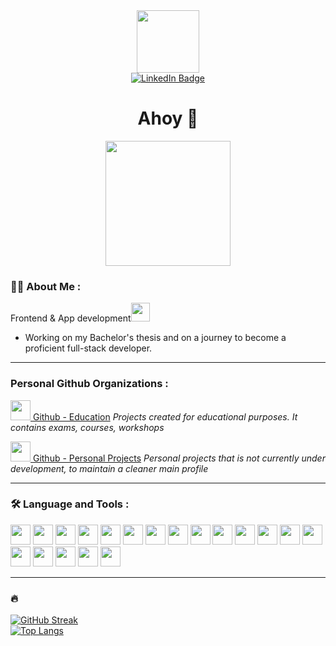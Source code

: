 <div id='header' align='center'>
      <img src="https://media.giphy.com/media/3oKIPeQ5Uz4gU6ID5K/giphy.gif" width="100"/>
</div>
<div id='badges' align='center'>
  <a href="https://www.linkedin.com/in/rinseo/">
    <img src="https://img.shields.io/badge/LinkedIn-blue?style=for-the-badge&logo=linkedin&logoColor=white" alt="LinkedIn Badge"/>
  </a>
</div>
<div id='profile' align='center'>
    <img src="https://komarev.com/ghpvc/?username=aixufey&style=flat-square&color=blue" alt=""/>
</div>
<div id='greet' align='center'>
    <h1>Ahoy 👋</h1>
</div>
<div align="center">
  <img src="https://media.giphy.com/media/dWesBcTLavkZuG35MI/giphy.gif" width="200" />
</div>

### 🧑‍💻 About Me : 
Frontend & App development<img src="https://media.giphy.com/media/WUlplcMpOCEmTGBtBW/giphy.gif" width="30">
- Working on my Bachelor's thesis and on a journey to become a proficient full-stack developer.

---


### Personal Github Organizations :
[<img src="https://avatars.githubusercontent.com/u/95472145?s=200&v=4" width="32" /> Github - Education](https://github.com/sparrow-education)
*Projects created for educational purposes. It contains exams, courses, workshops*

[<img src="https://avatars.githubusercontent.com/u/95485869?s=200&v=4" width="32"/>  Github - Personal Projects](https://github.com/sparrow-personal)
*Personal projects that is not currently under development, to maintain a cleaner main profile*

---


### 🛠️ Language and Tools :
<div> 
  <img src="https://cdn.jsdelivr.net/gh/devicons/devicon/icons/java/java-original.svg" width="32"/>
  <img src="https://cdn.jsdelivr.net/npm/devicon@2.15.1/icons/spring/spring-original.svg" width="32"/>
  <img src="https://cdn.jsdelivr.net/gh/devicons/devicon/icons/kotlin/kotlin-original.svg" width="32"/>
  <img src="https://cdn.jsdelivr.net/gh/devicons/devicon/icons/android/android-original.svg" width="32"/>
  <img src="https://cdn.jsdelivr.net/gh/devicons/devicon/icons/python/python-original.svg" width="32"/>
  <img src="https://cdn.jsdelivr.net/gh/devicons/devicon/icons/csharp/csharp-original.svg" width="32"/>
  <img src="https://cdn.jsdelivr.net/gh/devicons/devicon/icons/dot-net/dot-net-original.svg" width="32"/>
  <img src="https://cdn.jsdelivr.net/npm/devicon@2.15.1/icons/typescript/typescript-plain.svg" width="32"/>
  <img src="https://cdn.jsdelivr.net/gh/devicons/devicon/icons/javascript/javascript-original.svg" width="32"/>
  <img src="https://cdn.jsdelivr.net/gh/devicons/devicon/icons/html5/html5-original.svg" width="32"/>
  <img src="https://cdn.jsdelivr.net/gh/devicons/devicon/icons/css3/css3-original.svg" width="32"/>
  <img src="https://cdn.jsdelivr.net/gh/devicons/devicon/icons/react/react-original.svg" width="32"/>
  <img src="https://cdn.jsdelivr.net/npm/devicon@2.15.1/icons/jest/jest-plain.svg" width="32"/>
  <img src="https://cdn.jsdelivr.net/gh/devicons/devicon/icons/figma/figma-original.svg" width="32"/>
  <img src="https://cdn.jsdelivr.net/gh/devicons/devicon/icons/mysql/mysql-original.svg" width="32"/>
  <img src="https://cdn.jsdelivr.net/gh/devicons/devicon/icons/postgresql/postgresql-original.svg" width="32"/>
  <img src="https://cdn.jsdelivr.net/gh/devicons/devicon/icons/docker/docker-plain.svg" width="32"/>
  <img src="https://cdn.jsdelivr.net/npm/devicon@2.15.1/icons/nodejs/nodejs-original.svg" width="32"/>
  <img src="https://cdn.jsdelivr.net/npm/devicon@2.15.1/icons/linux/linux-original.svg" width="32"/>
</div>
  


<!-- <div>
  <img src="https://github.com/devicons/devicon/blob/master/icons/java/java-original-wordmark.svg" title="Java" alt="Java" width="40" height="40"/>&nbsp;
  <img src="https://github.com/devicons/devicon/blob/master/icons/python/python-original-wordmark.svg" title="Python" **alt="Git" width="40" height="40"/>
  <img src="https://github.com/devicons/devicon/blob/master/icons/react/react-original-wordmark.svg" title="React" alt="React" width="40" height="40"/>&nbsp;
  <img src="https://github.com/devicons/devicon/blob/master/icons/typescript/typescript-original.svg" title="TypeScript" alt="Spring" width="40" height="40"/>&nbsp;
  <img src="https://github.com/devicons/devicon/blob/master/icons/css3/css3-plain-wordmark.svg"  title="CSS3" alt="CSS" width="40" height="40"/>&nbsp;
  <img src="https://github.com/devicons/devicon/blob/master/icons/html5/html5-original.svg" title="HTML5" alt="HTML" width="40" height="40"/>&nbsp;
  <img src="https://github.com/devicons/devicon/blob/master/icons/javascript/javascript-original.svg" title="JavaScript" alt="JavaScript" width="40" height="40"/>&nbsp;
  <img src="https://github.com/devicons/devicon/blob/master/icons/mysql/mysql-original-wordmark.svg" title="MySQL"  alt="MySQL" width="40" height="40"/>&nbsp;
  <img src="https://github.com/devicons/devicon/blob/master/icons/nodejs/nodejs-original-wordmark.svg" title="NodeJS" alt="NodeJS" width="40" height="40"/>&nbsp;
  <img src="https://github.com/devicons/devicon/blob/master/icons/git/git-original-wordmark.svg" title="Git" **alt="Git" width="40" height="40"/>
  <img src="https://github.com/devicons/devicon/blob/master/icons/bash/bash-original.svg" title="Git" **alt="Bash" width="40" height="40"/>
</div> -->


---


### :fire:
[![GitHub Streak](http://github-readme-streak-stats.herokuapp.com?user=aixufey&theme=dark&background=000000)](https://git.io/streak-stats)
<br />
[![Top Langs](https://github-readme-stats.vercel.app/api/top-langs/?username=aixufey&layout=compact&theme=vision-friendly-dark)](https://github.com/aixufey/github-readme-stats)


<!---
Aixufey/Aixufey is a ✨ special ✨ repository because its `README.md` (this file) appears on your GitHub profile.
You can click the Preview link to take a look at your changes.
--->
